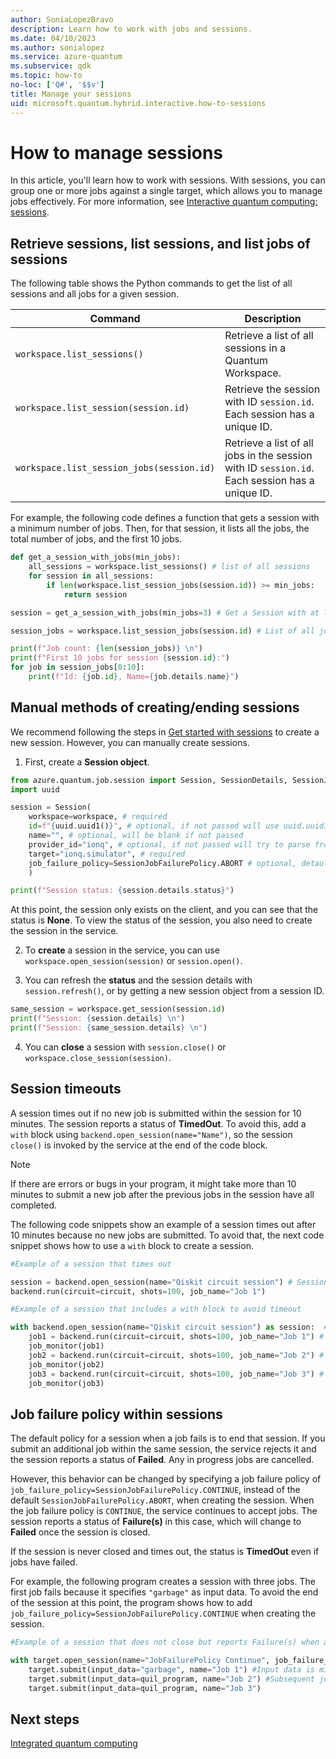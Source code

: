 ```yaml
---
author: SoniaLopezBravo
description: Learn how to work with jobs and sessions.
ms.date: 04/10/2023
ms.author: sonialopez
ms.service: azure-quantum
ms.subservice: qdk
ms.topic: how-to
no-loc: ['Q#', '$$v']
title: Manage your sessions
uid: microsoft.quantum.hybrid.interactive.how-to-sessions
---
```


# How to manage sessions

In this article, you'll learn how to work with sessions. With sessions, you can group one or more jobs against a single target, which allows you to manage jobs effectively. For more information, see [Interactive quantum computing: sessions](xref:microsoft.quantum.hybrid.interactive).

## Retrieve sessions, list sessions, and list jobs of sessions

The following table shows the Python commands to get the list of all sessions and all jobs for a given session. 

|Command|Description|
|---|---|
|`workspace.list_sessions()`| Retrieve a list of all sessions in a Quantum Workspace.|
|`workspace.list_session(session.id)` | Retrieve the session with ID `session.id`. Each session has a unique ID. |
|`workspace.list_session_jobs(session.id)` | Retrieve a list of all jobs in the session with ID `session.id`. Each session has a unique ID.|

For example, the following code defines a function that gets a session with a minimum number of jobs. Then, for that session, it lists all the jobs, the total number of jobs, and the first 10 jobs. 

```python
def get_a_session_with_jobs(min_jobs):
    all_sessions = workspace.list_sessions() # list of all sessions
    for session in all_sessions:
        if len(workspace.list_session_jobs(session.id)) >= min_jobs:
            return session

session = get_a_session_with_jobs(min_jobs=3) # Get a Session with at least 3 jobs

session_jobs = workspace.list_session_jobs(session.id) # List of all jobs within Session ID

print(f"Job count: {len(session_jobs)} \n")
print(f"First 10 jobs for session {session.id}:")
for job in session_jobs[0:10]:
    print(f"Id: {job.id}, Name={job.details.name}")
```


## Manual methods of creating/ending sessions

We recommend following the steps in [Get started with sessions](xref:microsoft.quantum.hybrid.interactive#get-started-with-sessions) to create a new session. However,  you can manually create sessions. 

1. First, create a **Session object**. 

  ```python
  from azure.quantum.job.session import Session, SessionDetails, SessionJobFailurePolicy
  import uuid

  session = Session(
      workspace=workspace, # required
      id=f"{uuid.uuid1()}", # optional, if not passed will use uuid.uuid1()
      name="", # optional, will be blank if not passed
      provider_id="ionq", # optional, if not passed will try to parse from the target
      target="ionq.simulator", # required
      job_failure_policy=SessionJobFailurePolicy.ABORT # optional, detaults to abort
      )

  print(f"Session status: {session.details.status}")
  ```
  At this point, the session only exists on the client, and you can see that the status is **None**. To view the status of the session, you also need to create the session in the service.

2. To **create** a session in the service, you can use `workspace.open_session(session)` or `session.open()`.

3. You can refresh the **status** and the session details with `session.refresh()`, or by getting a new session object from a session ID. 

  ```python
  same_session = workspace.get_session(session.id) 
  print(f"Session: {session.details} \n")
  print(f"Session: {same_session.details} \n")
  ```

4. You can **close** a session with `session.close()` or `workspace.close_session(session)`.   
  
## Session timeouts

A session times out if no new job is submitted within the session for 10 minutes. The session reports a status of **TimedOut**. To avoid this, add a `with` block using `backend.open_session(name="Name")`, so the session `close()` is invoked by the service at the end of the code block. 

> [!NOTE]
> If there are errors or bugs in your program, it might take more than 10 minutes to submit a new job after the previous jobs in the session have all completed. 

The following code snippets show an example of a session times out after 10 minutes because no new jobs are submitted. To avoid that, the next code snippet shows how to use a `with` block to create a session. 

```python
#Example of a session that times out 

session = backend.open_session(name="Qiskit circuit session") # Session times out because only contains one job
backend.run(circuit=circuit, shots=100, job_name="Job 1")
```

```python
#Example of a session that includes a with block to avoid timeout

with backend.open_session(name="Qiskit circuit session") as session:  # Use a with block to submit multiple jobs within a session
    job1 = backend.run(circuit=circuit, shots=100, job_name="Job 1") # First job submission
    job_monitor(job1)
    job2 = backend.run(circuit=circuit, shots=100, job_name="Job 2") # Second job submission
    job_monitor(job2)
    job3 = backend.run(circuit=circuit, shots=100, job_name="Job 3") # Third job submission
    job_monitor(job3)
```

## Job failure policy within sessions

The default policy for a session when a job fails is to end that session. If you submit an additional job within the same session, the service rejects it and the session reports a status of **Failed**. Any in progress jobs are cancelled.

However, this behavior can be changed by specifying a job failure policy of `job_failure_policy=SessionJobFailurePolicy.CONTINUE`, instead of the default `SessionJobFailurePolicy.ABORT`, when creating the session. When the job failure policy is `CONTINUE`, the service continues to accept jobs. The session reports a status of **Failure(s)** in this case, which will change to **Failed** once the session is closed.

If the session is never closed and times out, the status is **TimedOut** even if jobs have failed. 

For example, the following program creates a session with three jobs. The first job fails because it specifies `"garbage"` as input data. To avoid the end of the session at this point, the program shows how to add `job_failure_policy=SessionJobFailurePolicy.CONTINUE` when creating the session. 

```python
#Example of a session that does not close but reports Failure(s) when a jobs fails

with target.open_session(name="JobFailurePolicy Continue", job_failure_policy=SessionJobFailurePolicy.CONTINUE) as session:
    target.submit(input_data="garbage", name="Job 1") #Input data is missing, this job fails
    target.submit(input_data=quil_program, name="Job 2") #Subsequent jobs are accepted beacuse of CONTINUE policy
    target.submit(input_data=quil_program, name="Job 3")
```

## Next steps

[Integrated quantum computing](xref:microsoft.quantum.hybrid.integrated)
